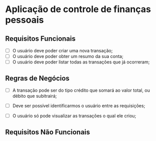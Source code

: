# Aplicação de controle de finanças pessoais

## Requisitos Funcionais

- [ ] O usuário deve poder criar uma nova transação;
- [ ] O usuário deve poder obter um resumo da sua conta;
- [ ] O usuário deve poder listar todas as transações que já ocorreram;

## Regras de Negócios

- [ ] A transação pode ser do tipo crédito que somará ao valor total, ou débito que subitrairá;
- [ ] Deve ser possível identificarmos o usuário entre as requisições;
- [ ] O usuário só pode visualizar as transações o qual ele criou;


## Requisitos Não Funcionais

